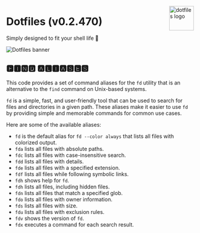 <!-- markdownlint-disable MD033 MD041 MD043 -->

<img
  src="https://kura.pro/dotfiles/v2/images/logos/dotfiles.svg"
  alt="dotfiles logo"
  width="66"
  align="right"
/>

<!-- markdownlint-enable MD033 MD041 -->

# Dotfiles (v0.2.470)

Simply designed to fit your shell life 🐚

![Dotfiles banner][banner]

## 🅵🅸🅽🅳 🅰🅻🅸🅰🆂🅴🆂

This code provides a set of command aliases for the `fd` utility that is
an alternative to the `find` command on Unix-based systems.

`fd` is a simple, fast, and user-friendly tool that can be used to
search for files and directories in a given path. These aliases make it
easier to use `fd` by providing simple and memorable commands for common
use cases.

Here are some of the available aliases:

- `fd` is the default alias for `fd --color always` that lists all files
  with colorized output.
- `fda` lists all files with absolute paths.
- `fdc` lists all files with case-insensitive search.
- `fdd` lists all files with details.
- `fde` lists all files with a specified extension.
- `fdf` lists all files while following symbolic links.
- `fdh` shows help for `fd`.
- `fdh` lists all files, including hidden files.
- `fdn` lists all files that match a specified glob.
- `fdo` lists all files with owner information.
- `fds` lists all files with size.
- `fdu` lists all files with exclusion rules.
- `fdv` shows the version of `fd`.
- `fdx` executes a command for each search result.

[banner]: https://kura.pro/dotfiles/v2/images/titles/title-dotfiles.svg
